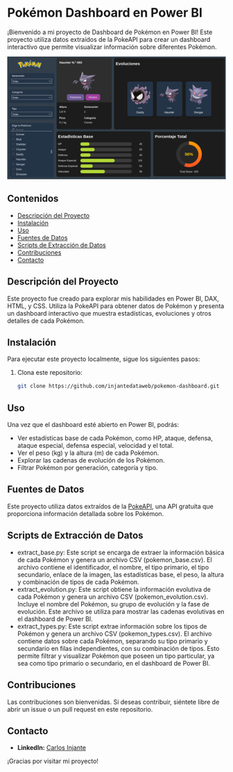 # Pokémon Dashboard en Power BI

¡Bienvenido a mi proyecto de Dashboard de Pokémon en Power BI! Este proyecto utiliza datos extraídos de la PokeAPI para crear un dashboard interactivo que permite visualizar información sobre diferentes Pokémon.

![Captura de Pantalla del Dashboard](images/dashboard.png)

## Contenidos

- [Descripción del Proyecto](#descripción-del-proyecto)
- [Instalación](#instalación)
- [Uso](#uso)
- [Fuentes de Datos](#-fuentes-de-datos)
- [Scripts de Extracción de Datos](#scripts-de-extracción-de-datos)
- [Contribuciones](#contribuciones)
- [Contacto](#contacto)

## Descripción del Proyecto

Este proyecto fue creado para explorar mis habilidades en Power BI, DAX, HTML, y CSS. Utiliza la PokeAPI para obtener datos de Pokémon y presenta un dashboard interactivo que muestra estadísticas, evoluciones y otros detalles de cada Pokémon.

## Instalación

Para ejecutar este proyecto localmente, sigue los siguientes pasos:

1. Clona este repositorio:
   
   ```bash
   git clone https://github.com/injantedataweb/pokemon-dashboard.git
   
## Uso

Una vez que el dashboard esté abierto en Power BI, podrás:
- Ver estadísticas base de cada Pokémon, como HP, ataque, defensa, ataque especial, defensa especial, velocidad y el total.
- Ver el peso (kg) y la altura (m) de cada Pokémon.
- Explorar las cadenas de evolución de los Pokémon.
- Filtrar Pokémon por generación, categoría y tipo.

## Fuentes de Datos

Este proyecto utiliza datos extraídos de la [PokeAPI](https://pokeapi.co/), una API gratuita que proporciona información detallada sobre los Pokémon.

## Scripts de Extracción de Datos

- extract_base.py: Este script se encarga de extraer la información básica de cada Pokémon y genera un archivo CSV (pokemon_base.csv). El archivo contiene el identificador, el nombre, el tipo primario, el tipo secundario, enlace de la imagen, las estadísticas base, el peso, la altura y combinación de tipos de cada Pokémon.
- extract_evolution.py: Este script obtiene la información evolutiva de cada Pokémon y genera un archivo CSV (pokemon_evolution.csv). Incluye el nombre del Pokémon, su grupo de evolución y la fase de evolución. Este archivo se utiliza para mostrar las cadenas evolutivas en el dashboard de Power BI.
- extract_types.py: Este script extrae información sobre los tipos de Pokémon y genera un archivo CSV (pokemon_types.csv). El archivo contiene datos sobre cada Pokémon, separando su tipo primario y secundario en filas independientes, con su combinación de tipos. Esto permite filtrar y visualizar Pokémon que poseen un tipo particular, ya sea como tipo primario o secundario, en el dashboard de Power BI.

## Contribuciones

Las contribuciones son bienvenidas. Si deseas contribuir, siéntete libre de abrir un issue o un pull request en este repositorio.

## Contacto

- **LinkedIn:** [Carlos Injante](https://www.linkedin.com/in/20ismael1999/)

¡Gracias por visitar mi proyecto!
